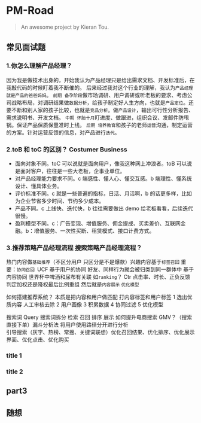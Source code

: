 # PM-Road

> An awesome project by Kieran Tou.

## 常见面试题

### 1.你怎么理解产品经理？

因为我是做技术出身的，开始我认为产品经理只是给出需求文档、开发标准后，在我敲代码的时候盯着我不断催的。
后来经过我对这个行业的理解，我认为`产品经理就是产品的爸爸妈妈`。
`前期 备孕阶段`做市场调研、用户调研或听老板的要求、考虑公司战略布局，对调研结果做`数据分析`，给孩子制定好人生方向，也就是`产品定位`。还要不断和别人家的孩子比较，也就是`竞品分析`。做`产品设计`，输出可行性分析报告、需求说明书、开发文档。
`中期 怀胎十月`盯进度、做跟进，组织会议、发邮件防甩锅。保证产品保质保量准时上线。
`后期 培养教育`和孩子的老师`运营`沟通，制定运营的方案。针对运营反馈的信息，对产品进行`迭代`。

### 2.toB 和 toC 的区别？ Costumer Business

- 面向对象不同。toC 可以说就是面向用户，像我这种网上冲浪者。toB 可以说是面对客户，往往是一些大老板，企事业单位。
- 对产品经理能力要求不同。c 端感性、懂人心、懂交互感。b 端理性、懂系统设计、懂具体业务。
- 评价标准不同。c 就是一些普遍的指标，日活、月活啊，b 的话更多样，比如为企业节省多少时间、节约多少成本。
- 产品不同。c 上线快、迭代快，b 往往需要做出 demo 给老板看看，后续迭代很慢。
- 盈利模型不同。c：广告变现、增值服务、佣金提成、买卖差价、互联网金融。b：增值服务、一次性买断、租赁模式、接口计费方式。

### 3.推荐策略产品经理流程 搜索策略产品经理流程？

热门内容做`基础推荐`（不区分用户 只区分是不是爆款）兴趣内容基于`标签召回` 重要：`协同召回 `UCF 基于用户的协同 好友、同样行为就会被归类到同一群体中 基于内容协同 世界杯中啤酒和尿布有关联 如`ranking`？ Ctr 点击率、时长、正负反馈判定加权还是降权最后比例重组 然后就是`内容展示` `优化模型`

如何搭建推荐系统？ 本质是把内容和用户做匹配 打内容标签和用户标签 1 选出优质内容 人工审核去除 2 用户画像 3 积累数据 4 协同过滤 5 优化模型

搜索词 Query 搜索词拆分 检索 召回 排序 展示
如何提升电商搜索 GMV？（搜索直接下单）漏斗分析法 将用户使用路径分开进行分析  
引导搜索（灰字、热榜、常搜、关键词联想）优化召回结果、优化排序、优化展示界面、优化点击、优化购买

### title 1

### title 2

## part3

## 随想
